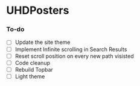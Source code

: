 # UHDPosters

### To-do

- [ ] Update the site theme
- [ ] Implement Infinite scrolling in Search Results
- [ ] Reset scroll position on every new path visisted
- [ ] Code cleanup
- [ ] Rebuild Topbar
- [ ] Light theme

